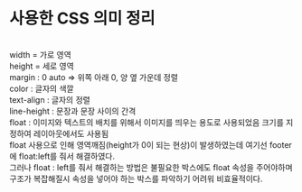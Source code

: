 <h1>사용한 CSS 의미 정리</h1> <br>
width = 가로 영역<br>
height = 세로 영역<br>
margin : 0 auto => 위쪽 아래 0, 양 옆 가운데 정렬<br>
color : 글자의 색깔<br>
text-align : 글자의 정렬<br>
line-height : 문장과 문장 사이의 간격<br>
float : 이미지와 텍스트의 배치를 위해서 이미지를 띄우는 용도로 사용되었음 크기를 지정하여 레이아웃에서도 사용됨<br>
float 사용으로 인해 영역깨짐(height가 0이 되는 현상)이 발생하였는데 여기선 footer에 float:left를 줘서 해결하였다.<br>
그러나 float : left를 줘서 해결하는 방법은 불필요한 박스에도 float 속성을 주어야하며 구조가 복잡해질시 속성을 넣어야 하는 박스를 파악하기 어려워 비효율적이다.
